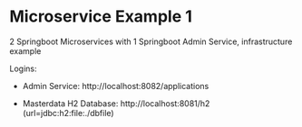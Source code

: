 # Microservice Example 1
 2 Springboot Microservices with 1 Springboot Admin Service, infrastructure example
 

 Logins:
 
 - Admin Service: http://localhost:8082/applications
 
 - Masterdata H2 Database: http://localhost:8081/h2  (url=jdbc:h2:file:./dbfile)
 
